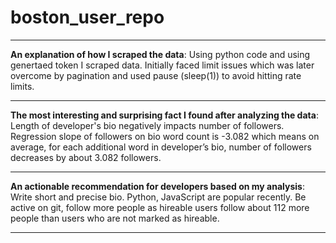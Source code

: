 # boston_user_repo
*************************************************************************************************************************************************************************************
**An explanation of how I scraped the data**:
Using python code and using genertaed token I scraped data. Initially faced limit issues which was later overcome by pagination and used pause (sleep(1)) to avoid hitting rate limits.
*************************************************************************************************************************************************************************************
**The most interesting and surprising fact I found after analyzing the data**:
Length of developer's bio negatively impacts number of followers. Regression slope of followers on bio word count is -3.082 which means on average, for each additional word in developer’s bio, number of followers decreases by about 3.082 followers.
*************************************************************************************************************************************************************************************
**An actionable recommendation for developers based on my analysis**:
Write short and precise bio. Python, JavaScript are popular recently. Be active on git, follow more people as hireable users follow about 112 more people than users who are not marked as hireable.
*************************************************************************************************************************************************************************************
